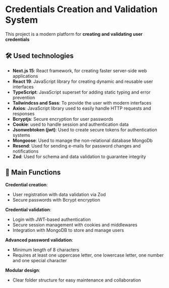 # Credentials Creation and Validation System

This project is a modern platform for **creating and validating user credentials**

## 🛠️ Used technologies
- **Next.js 15**: React framework, for creating faster server-side web applications
- **React 19**: JavaScript library for creating dynamic and reusable user interfaces
- **TypeScript**: JavaScript superset for adding static typing and error prevention
- **Tailwindcss and Sass**: To provide the user with modern interfaces
- **Axios**: JavaScript library used to easily handle HTTP requests and responses
- **Bcryptjs**: Secure encryption for user passwords
- **Cookie**: used to handle session and authentication data
- **Jsonwebtoken (jwt)**: Used to create secure tokens for authentication systems
- **Mongoose**: Used to manage the non-relational database MongoDb
- **Resend**: Used for sending e-mails for password changes and notifications
- **Zod**: Used for schema and data validation to guarantee integrity

## 🚀 Main Functions
**Credential creation**:
- User registration with data validation via Zod
- Secure passwords with Bcrypt encryption

**Credential validation**:
- Login with JWT-based authentication
- Secure session management with cookies and middlewares
- Integration with MongoDB to store and manage users

**Advanced password validation**:
- Minimum length of 8 characters
- Requires at least one uppercase letter, one lowercase letter, one number and one special character

**Modular design**:
- Clear folder structure for easy maintenance and collaboration
